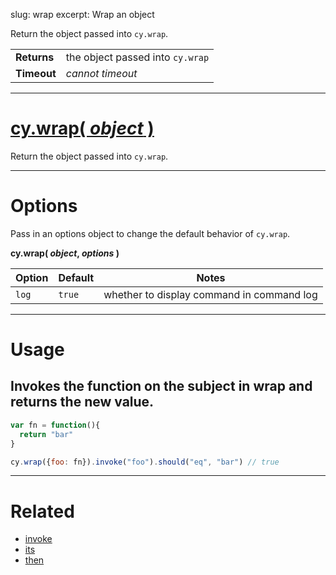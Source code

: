 slug: wrap
excerpt: Wrap an object

Return the object passed into `cy.wrap`.

| | |
|--- | --- |
| **Returns** | the object passed into `cy.wrap` |
| **Timeout** | *cannot timeout* |

***

# [cy.wrap( *object* )](#section-usage)

Return the object passed into `cy.wrap`.

***

# Options

Pass in an options object to change the default behavior of `cy.wrap`.

**cy.wrap( *object*, *options* )**

Option | Default | Notes
--- | --- | ---
`log` | `true` | whether to display command in command log

***

# Usage

## Invokes the function on the subject in wrap and returns the new value.

```javascript
var fn = function(){
  return "bar"
}

cy.wrap({foo: fn}).invoke("foo").should("eq", "bar") // true
```

***

# Related

- [invoke](https://on.cypress.io/api/invoke)
- [its](https://on.cypress.io/api/its)
- [then](https://on.cypress.io/api/then)
